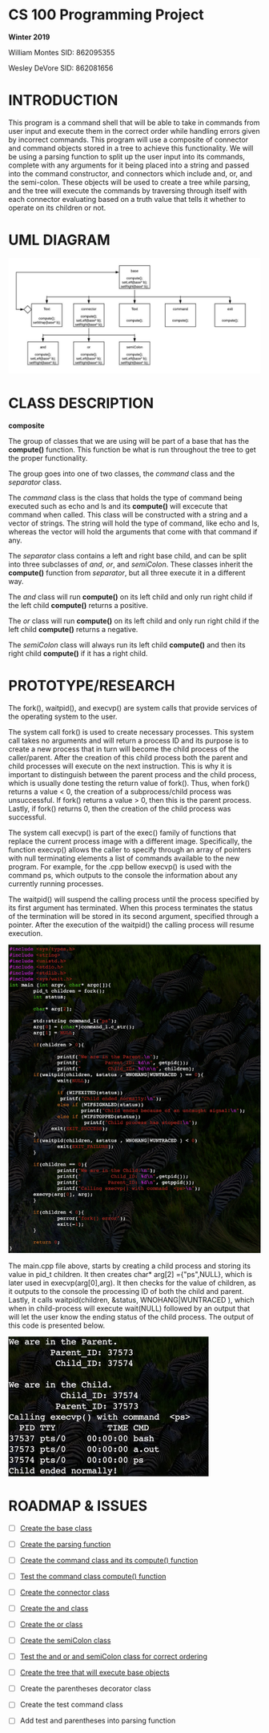 

# CS 100 Programming Project
**Winter 2019**

William Montes SID: 862095355

Wesley DeVore	 SID: 862081656


# INTRODUCTION

This program is a command shell that will be able to take in commands from user input and execute them in the correct order while handling errors given by incorrect commands. This program will use a composite of connector and command objects stored in a tree to achieve this functionality. We will be using a parsing function to split up the user input into its commands, complete with any arguments for it being placed into a string and passed into the command constructor, and connectors which include and, or, and the semi-colon. These objects will be used to create a tree while parsing, and the tree will execute the commands by traversing through itself with each connector evaluating based on a truth value that tells it whether to operate on its children or not.

# UML DIAGRAM

![UML_Diagram](/images/uml_100.jpeg)

# CLASS DESCRIPTION

**composite**

The group of classes that we are using will be part of a base that has the **compute()** function. This function be what is run throughout the tree to get the proper functionality.

The group goes into one of two classes, the *command* class and the *separator* class.

The *command* class is the class that holds the type of command being executed such as echo and ls and its **compute()** will excecute that command when called. This class will be constructed with a string and a vector of strings. The string will hold the type of command, like echo and ls, whereas the vector will hold the arguments that come with that command if any.

The *separator* class contains a left and right base child, and can be split into three subclasses of *and*, *or*, and *semiColon*. These classes inherit the **compute()** function from *separator*, but all three execute it in a different way. 

The *and* class will run **compute()** on its left child and only run right child if the left child **compute()** returns a positive. 

The *or* class will run **compute()** on its left child and only run right child if the left child **compute()** returns a negative. 

The *semiColon* class will always run its left child **compute()** and then its right child **compute()** if it has a right child.

# PROTOTYPE/RESEARCH
The fork(), waitpid(), and execvp() are system calls that provide services of the operating system to the user. 

The system call fork() is used to create necessary processes. This system call takes no arguments and will return a process ID and its
purpose is to create a new process that in turn will become the child process of the caller/parent. After the creation of this child process both the parent and child processes will execute on the next instruction. This is why it is important to distinguish between the parent process and the child process, which is usually done testing the return value of fork(). Thus, when fork() returns a value < 0, the creation of a subprocess/child process was unsuccessful. If fork() returns a value > 0,  then this is the parent process. Lastly, if fork() returns 0, then the creation of the child process was successful. 

The system call execvp()  is part of the exec() family of functions that replace the current process image with a different image. Specifically, the function execvp() allows the caller to specify through an array of pointers with null terminating elements a list of commands available to the new program. For example, for the .cpp bellow execvp() is used with the command ps, which outputs to the console the information about any currently running processes. 

The waitpid() will suspend the calling process until the process specified by its first argument has terminated. When this process terminates the status of the termination will be stored in its second argument, specified through a pointer. After the execution of the waitpid() the calling process will resume execution. 

![](images/main.png)


The main.cpp file above, starts by creating a child process and storing its value in pid_t children. It then creates char* arg[2] ={"ps",NULL}, which is later used in execvp(arg[0],arg). It then checks for the value of children, as it outputs to the console the processing ID of both the child and parent. Lastly, it calls waitpid(children, &status, WNOHANG|WUNTRACED ), which when in child-process will execute wait(NULL) followed by an output that will let the user know the ending status of the child process. The output of this code is presented below.

![](images/output.jpg)



# ROADMAP & ISSUES

- [ ] [Create the base class](https://github.com/cs100/assignment-cs-100-wes-will/issues/4#issue-406038685)

- [ ] [Create the parsing function](https://github.com/cs100/assignment-cs-100-wes-will/issues/2#issue-406038594)

- [ ] [Create the command class and its compute() function](https://github.com/cs100/assignment-cs-100-wes-will/issues/6#issue-406038747)

- [ ] [Test the command class compute() function](https://github.com/cs100/assignment-cs-100-wes-will/issues/7#issue-406038798)

- [ ] [Create the connector class](https://github.com/cs100/assignment-cs-100-wes-will/issues/5#issue-406038698)

- [ ] [Create the and class](https://github.com/cs100/assignment-cs-100-wes-will/issues/8#issue-406038829)

- [ ] [Create the or class](https://github.com/cs100/assignment-cs-100-wes-will/issues/9#issue-406038852)

- [ ] [Create the semiColon class](https://github.com/cs100/assignment-cs-100-wes-will/issues/10#issue-406038892)

- [ ] [Test the and or and semiColon class for correct ordering](https://github.com/cs100/assignment-cs-100-wes-will/issues/11#issue-406038956)

- [ ] [Create the tree that will execute base objects](https://github.com/cs100/assignment-cs-100-wes-will/issues/12#issue-406039017)

- [ ] Create the parentheses decorator class

- [ ] Create the test command class

- [ ] Add test and parentheses into parsing function
